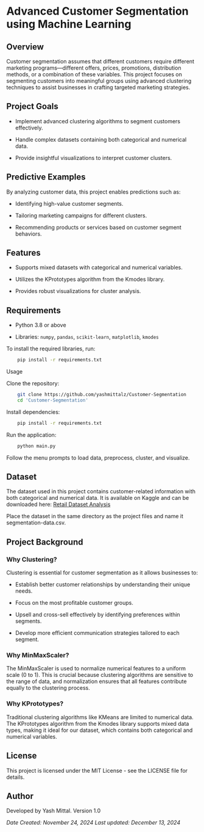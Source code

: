 # Advanced Customer Segmentation using Machine Learning

## Overview

Customer segmentation assumes that different customers require different marketing programs—different offers, prices, promotions, distribution methods, or a combination of these variables. This project focuses on segmenting customers into meaningful groups using advanced clustering techniques to assist businesses in crafting targeted marketing strategies.

## Project Goals

- Implement advanced clustering algorithms to segment customers effectively.

- Handle complex datasets containing both categorical and numerical data.

- Provide insightful visualizations to interpret customer clusters.

## Predictive Examples

By analyzing customer data, this project enables predictions such as:

- Identifying high-value customer segments.

- Tailoring marketing campaigns for different clusters.

- Recommending products or services based on customer segment behaviors.

## Features

- Supports mixed datasets with categorical and numerical variables.

- Utilizes the KPrototypes algorithm from the Kmodes library.

- Provides robust visualizations for cluster analysis.

## Requirements

- Python 3.8 or above

- Libraries: `numpy`, `pandas`, `scikit-learn`, `matplotlib`, `kmodes`

To install the required libraries, run:
```bash 
    pip install -r requirements.txt 
```

Usage

Clone the repository:
```bash
    git clone https://github.com/yashmittalz/Customer-Segmentation
    cd 'Customer-Segmentation'
```

Install dependencies:
```bash
    pip install -r requirements.txt
```

Run the application:
```bash
    python main.py
```

Follow the menu prompts to load data, preprocess, cluster, and visualize.

## Dataset

The dataset used in this project contains customer-related information with both categorical and numerical data. It is available on Kaggle and can be downloaded here:
[Retail Dataset Analysis](https://www.kaggle.com/datasets/khalidnasereddin/retail-dataset-analysis)

Place the dataset in the same directory as the project files and name it segmentation-data.csv.

## Project Background

### Why Clustering?

Clustering is essential for customer segmentation as it allows businesses to:

- Establish better customer relationships by understanding their unique needs.

- Focus on the most profitable customer groups.

- Upsell and cross-sell effectively by identifying preferences within segments.

- Develop more efficient communication strategies tailored to each segment.

### Why MinMaxScaler?

The MinMaxScaler is used to normalize numerical features to a uniform scale (0 to 1). This is crucial because clustering algorithms are sensitive to the range of data, and normalization ensures that all features contribute equally to the clustering process.

### Why KPrototypes?

Traditional clustering algorithms like KMeans are limited to numerical data. The KPrototypes algorithm from the Kmodes library supports mixed data types, making it ideal for our dataset, which contains both categorical and numerical variables.

## License

This project is licensed under the MIT License - see the LICENSE file for details.

## Author

Developed by Yash Mittal. Version 1.0

*Date Created: November 24, 2024*
*Last updated: December 13, 2024*
